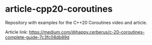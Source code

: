 # article-cpp20-coroutines
Repository with examples for the C++20 Coroutines video and article.

Article link: https://medium.com/@happy.cerberus/c-20-coroutines-complete-guide-7c3fc08db89d
